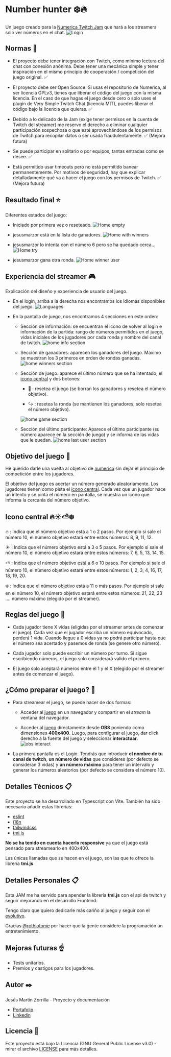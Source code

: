 # Number hunter :snowflake::fire:

Un juego creado para la [Numerica Twitch Jam](https://itch.io/jam/numerica-twitch-jam) que hará a los streamers solo ver números en el chat.
    ![Login](docs/login.png)

## Normas :page_with_curl:

- El proyecto debe tener integración con Twitch, como mínimo lectura del chat con conexión anónima. Debe tener una mecánica simple y tener inspiración en el mismo principio de cooperación / competición del juego original. :white_check_mark:

- El proyecto debe ser Open Source. Si usas el repositorio de Numerica, al ser licencia GPLv3, tienes que liberar el código del juego con la misma licencia. En el caso de que hagas el juego desde cero o solo uses el plugin de Very Simple Twitch Chat (licencia MIT), puedes liberar el código bajo la licencia que quieras. :white_check_mark:

- Debido a lo delicado de la Jam (exige tener permisos en la cuenta de Twitch del streamer) me reservo el derecho a eliminar cualquier participación sospechosa o que esté aprovechándose de los permisos de Twitch para recopilar datos o ser usada fraudulentamente. :white_check_mark: (Mejora futura)

- Se puede participar en solitario o por equipos, tantas entradas como se desee. :white_check_mark:

- Está permitido usar timeouts pero no está permitido banear permanentemente. Por motivos de seguridad, hay que explicar detalladamente qué va a hacer el juego con los permisos de Twitch. :white_check_mark: (Mejora futura)

## Resultado final :star:

Diferentes estados del juego:

- Iniciado por primera vez o reseteado.
    ![Home empty](docs/homeEmpty.png)

- jesusmarzor está en la lista de ganadores.
    ![Home with winners](docs/homeWithWinners.png)

- jesusmarzor lo intenta con el número 6 pero se ha quedado cerca...
    ![Home try](docs/homeTry.png)

- jesusmarzor gana otra ronda.
    ![Home winner user](docs/homeWinner.png)

## Experiencia del streamer :video_game:

Explicación del diseño y experiencia de usuario del juego.

- En el login, arriba a la derecha nos encontramos los idiomas disponibles del juego.
    ![Languages](docs/languages.png)

- En la pantalla de juego, nos encontramos 4 secciones en este orden:
    - Sección de información: se encuentran el icono de volver al login e información de la partida: rango de números permitidos en el juego, vidas iniciales de los jugadores por cada ronda y nombre del canal de twitch.
        ![home info section](docs/homeSection1.png)

    - Sección de ganadores: aparecen los ganadores del juego. Máximo se muestran los 3 primeros en orden de rondas ganadas.
        ![home winners section](docs/homeSection2.png)

    - Sección de juego: aparece el último número que se ha intentado, el [icono central](#icono-central-firesunnypartly_sunnysnowflake) y dos botones:
        - :arrows_counterclockwise: : resetea el juego (se borran los ganadores y resetea el número objetivo).

        - :arrow_right_hook: : resetea la ronda (se mantienen los ganadores, solo resetea el número objetivo).

        ![home game section](docs/homeSection3.png)
    
    - Sección del último participante: Aparece el último participante (su número aparece en la sección de juego) y se informa de las vidas que le quedan.
        ![home last user section](docs/homeSection4.png)

## Objetivo del juego :dart:

He querido darle una vuelta al objetivo de [numerica](https://github.com/rothiotome/numerica-twitch) sin dejar el principio de competición entre los jugadores.

El objetivo del juego es acertar un número generado aleatoriamente. Los jugadores tienen como pista el [icono central](#icono-central-firesunnypartly_sunnysnowflake). Cada vez que un jugador hace un intento y se pinta el número en pantalla, se muestra un icono que informa la cercanía del número objetivo.

## Icono central :fire::sunny::partly_sunny::snowflake:

:fire: : Indíca que el número objetivo está a 1 o 2 pasos. Por ejemplo si sale el número 10, el número objetivo estará entre estos números: 8, 9, 11, 12.

:sunny: : Indíca que el número objetivo está a 3 o 5 pasos. Por ejemplo si sale el número 10, el número objetivo estará entre estos números: 7, 6, 5, 13, 14, 15.

:partly_sunny: : Indíca que el número objetivo está a 6 o 10 pasos. Por ejemplo si sale el número 10, el número objetivo estará entre estos números: 1, 2, 3, 4, 16, 17, 18, 19, 20.

:snowflake: : Indíca que el número objetivo está a 11 o más pasos. Por ejemplo si sale en el número 10, el número objetivo estará entre estos números: 21, 22, 23 .... número máximo (elegido por el streamer).

## Reglas del juego :memo:

- Cada jugador tiene X vidas (eligidas por el streamer antes de comenzar el juego). Cada vez que el jugador escriba un número equivocado, perderá 1 vida. Cuando llegue a 0 vidas ya no podrá participar hasta que el número sea acertado y pasemos de ronda (se genere otro número).

- Cada jugador solo puede escribir un número por turno. Si sigue escribiendo números, el juego solo considerará valido el primero.

- El juego solo aceptará números entre el 1 y el X (elegido por el streamer antes de comenzar el juego).

## ¿Cómo preparar el juego? :rocket:

- Para streamear el juego, se puede hacer de dos formas:
    - Acceder al [juego](https://numberhunter.vercel.app) en un navegador y compartir en el *stream* la ventana del navegador.

    - Acceder al [juego](https://numberhunter.vercel.app) directamente desde **OBS**  poniendo como dimensiones **400x400**. Luego, para configurar el juego, dar click derecho a la fuente del juego y seleccionar **interactuar**.
        ![obs interact](docs/obsInteract.png)

- La primera pantalla es el Login. Tendrás que introducir **el nombre de tu canal de twitch**, **un número de vidas** que consideres (por defecto se consideran 3 vidas) y **un número máximo** para tener un intervalo y generar los números aleatorios (por defecto se considera el número 10).

## Detalles Técnicos 📋

Este proyecto se ha desarrollado en Typescript con Vite. También ha sido necesario añadir estas librerías:

- [eslint](https://eslint.org/)
- [i18n](https://www.npmjs.com/package/i18n)
- [tailwindcss](https://tailwindcss.com/)
- [tmi.js](https://tmijs.com/)

**No se ha tenido en cuenta hacerlo responsive** ya que el juego está pensado para streamearlo en 400x400.

Las únicas llamadas que se hacen en el juego, son las que te ofrece la librería **tmi.js**

## Detalles Personales :clipboard:

Esta JAM me ha servido para apender la librería **tmi.js** con el api de twitch y seguir mejorando en el desarrollo Frontend.

Tengo claro que quiero dedicarle más cariño al juego y seguir con el [evolutivo](#mejoras-futuras-point_up).

Gracias [@rothiotome](https://github.com/rothiotome) por hacer que la gente considere la programación un entretenimiento.

## Mejoras futuras :point_up:

- Tests unitarios.
- Premios y castigos para los jugadores.

## Autor ✒️
Jesús Martín Zorrilla - Proyecto y documentación
- [Portafolio](https://jesusmarzor.vercel.app)
- [Linkedin](https://linkedin.com/in/jesusmarzor)

## Licencia 📄
Este proyecto está bajo la Licencia (GNU General Public License v3.0) - mirar el archivo [LICENSE](LICENSE) para más detalles.
